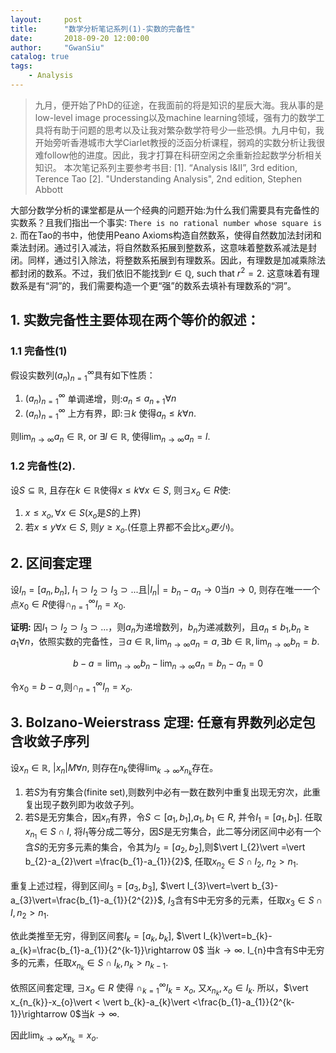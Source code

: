 ```yaml
---
layout:     post
title:      "数学分析笔记系列(1)-实数的完备性"
date:       2018-09-20 12:00:00
author:     "GwanSiu"
catalog: true
tags:
    - Analysis
---
```


>九月，便开始了PhD的征途，在我面前的将是知识的星辰大海。我从事的是low-level image processing以及machine learning领域，强有力的数学工具将有助于问题的思考以及让我对繁杂数学符号少一些恐惧。九月中旬，我开始旁听香港城市大学Ciarlet教授的泛函分析课程，弱鸡的实数分析让我很难follow他的进度。因此，我才打算在科研空闲之余重新捡起数学分析相关知识。
>本次笔记系列主要参考书目:
>[1]. “Analysis I&II”, 3rd edition, Terence Tao
>[2]. "Understanding Analysis", 2nd edition, Stephen Abbott


大部分数学分析的课堂都是从一个经典的问题开始:为什么我们需要具有完备性的实数系？且我们指出一个事实: `There is no rational number whose square is 2`. 而在Tao的书中，他使用Peano Axioms构造自然数系，使得自然数加法封闭和乘法封闭。通过引入减法，将自然数系拓展到整数系，这意味着整数系减法是封闭。同样，通过引入除法，将整数系拓展到有理数系。因此，有理数是加减乘除法都封闭的数系。不过，我们依旧不能找到$r\in\mathbb{Q}$, such that $r^{2}=2$. 这意味着有理数系是有“洞”的，我们需要构造一个更“强”的数系去填补有理数系的“洞”。

## 1. 实数完备性主要体现在两个等价的叙述：

### 1.1 完备性(1)

假设实数列$(a_{n})_{n=1}^{\infty}$具有如下性质：
1. $(a_{n})_{n=1}^{\infty}$ 单调递增，则:$a_{n}\leq a_{n+1} \forall n$
2. $(a_{n})_{n=1}^{\infty}$ 上方有界，即:$\exists k$ 使得$a_{n}\leq k\forall n$.

则$\displaystyle\lim_{n\rightarrow\infty} a_{n}\in \mathbb{R}$, or $\exists l\in \mathbb{R}$, 使得$\displaystyle\lim_{n\rightarrow\infty}a_{n}=l$.

### 1.2 完备性(2).
设$S\subseteq \mathbb{R}$, 且存在$k\in\mathbb{R}$使得$x\leq k\forall x\in S$, 则$\exists x_{o}\in R$使:

1. $x\leq x_{o}, \forall x\in S$($x_{o}$是$S$的上界)
2. 若$x\leq y\forall x\in S$, 则$y\geq x_{o}$.(任意上界都不会比$x_{o}更小$)。

## 2. 区间套定理
设$I_{n}=[a_{n}, b_{n}]$, $I_{1}\supset I_{2}\supset I_{3}\supset ...$且$\vert I_{n}\vert =b_{n}-a_{n}\rightarrow 0$当$n\rightarrow 0$, 则存在唯一一个点$x_{0}\in R$使得$\cap_{n=1}^{\infty}I_{n}={x_{0}}$.

**证明:** 因$I_{1}\supset I_{2}\supset I_{3}\supset ...$，则${a_{n}}$为递增数列，${b_{n}}$为递减数列，且$a_{n}\leq b_{1}$,$b_{n}\geq a_{1}\forall n$，依照实数的完备性，$\exists a\in\mathbb{R},\lim_{n\rightarrow\infty}a_{n}=a,\exists b\in\mathbb{R}, \lim_{n\rightarrow\infty}b_{n}=b$.

$$
\begin{equation*}
b-a=\lim_{n\rightarrow\infty}b_{n}-\lim_{n\rightarrow\infty}a_{n}=b_{n}-a_{n}=0
\end{equation*}
$$

令$x_{0}=b-a$,则$\cap_{n=1}^{\infty}I_{n}={x_{o}}$.

## 3. Bolzano-Weierstrass 定理: 任意有界数列必定包含收敛子序列
设$x_{n}\in \mathbb{R}$, $\vert x_{n}\vert M\forall n$, 则存在$n_{k}$使得$\lim_{k\rightarrow \infty}x_{n_{k}}$存在。

1. 若$S$为有穷集合(finite set),则数列中必有一数在数列中重复出现无穷次，此重复出现子数列即为收敛子列。
2. 若S是无穷集合，因${x_{n}}$有界，令$S\subset[a_{1},b_{1}]$,$a_{1},b_{1}\in R$, 并令$I_{1}=[a_{1},b_{1}]$. 任取$x_{n_{1}}\in S\cap I$, 将$I_{1}$等分成二等分，因$S$是无穷集合，此二等分闭区间中必有一个含$S$的无穷多元素的集合，令其为$I_{2}=[a_{2},b_{2}]$,则$\vert I_{2}\vert =\vert b_{2}-a_{2}\vert =\frac{b_{1}-a_{1}}{2}$, 任取$x_{n_{2}}\in S\cap I_{2}$, $n_{2}>n_{1}$.

重复上述过程，得到区间$I_{3}=[a_{3},b_{3}]$, $\vert I_{3}\vert=\vert b_{3}-a_{3}\vert=\frac{b_{1}-a_{1}}{2^{2}}$, $I_{3}$含有S中无穷多的元素，任取$x_{3}\in S\cap I, n_{2}>n_{1}$.

依此类推至无穷，得到区间套$I_{k}=[a_{k},b_{k}]$, $\vert I_{k}\vert=b_{k}-a_{k}=\frac{b_{1}-a_{1}}{2^{k-1}}\rightarrow 0$ 当$k\rightarrow \infty$. I_{n}中含有S中无穷多的元素，任取$x_{n_{k}}\in S\cap I_{k}, n_{k}>n_{k-1}$.

依照区间套定理, $\exists x_{o}\in R$ 使得 $\cap_{k=1}^{\infty}I_{k}={x_{o}}$, 又$x_{n_{k}},x_{o}\in I_{k}$. 所以，$\vert x_{n_{k}}-x_{o}\vert < \vert b_{k}-a_{k}\vert <\frac{b_{1}-a_{1}}{2^{k-1}}\rightarrow 0$当$k\rightarrow\infty$.

因此$\lim_{k\rightarrow\infty}x_{n_{k}}=x_{o}$.
